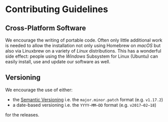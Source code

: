 # Contributing Guidelines

## Cross-Platform Software

We encourage the writing of portable code. Often only little additional work is needed to allow the installation not only using Homebrew on _macOS_ but also via Linuxbrew on a variety of _Linux_ distributions. This has a wonderful side effect: people using the _Windows_ Subsystem for Linux (Ubuntu) can easily install, use and update our software as well.

## Versioning

We encourage the use of either:

- the [Semantic Versioning](http://semver.org/) i.e. the `major.minor.patch` format (e.g. `v1.17.2`)
- a date-based versioning i.e. the `YYYY–MM–DD` format (e.g. `v2017–02–18`)

for the releases.

